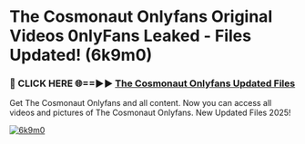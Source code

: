 # The Cosmonaut Onlyfans Original Videos 0nlyFans Leaked - Files Updated! (6k9m0)

<h3>🔴 CLICK HERE 🌐==►► <a href="https://tinyurl.com/2jnfzry5" rel="nofollow">The Cosmonaut Onlyfans Updated Files</a></h3>

Get The Cosmonaut Onlyfans and all content. Now you can access all videos and pictures of The Cosmonaut Onlyfans. New Updated Files 2025!

[![6k9m0](https://i.imgur.com/GyGTBgg.gif)](https://tinyurl.com/2jnfzry5)
